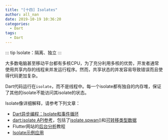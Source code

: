 ```yaml
---
title: "[十四] Isolates"
author: all_nan
date: 2019-10-19 10:36:20
categories:
  - Dart
tags:
  - Dart
---
```


::: tip
Isolate：隔离、独立
:::

大多数电脑甚至移动平台都有多核CPU，为了充分利用多核的优势，开发者通常使用共享内存的线程来并发运行程序。然而，共享状态的并发容易导致错误而且使得代码更加复杂。

Dart代码运行在`isolate`，而不是线程中。每一个isolate都有独自的内存堆，保证了其他的isolate不能访问其isolate的状态。

Isolate像详细解释，请参考下列文章：

- [Dart异步编程：Isolate和事件循环](https://medium.com/dartlang/dart-asynchronous-programming-isolates-and-event-loops-bffc3e296a6a)
- [dart:isolate API参考](https://api.dart.dev/stable/dart-isolate)，包括了[isolate.spwan()](https://api.dart.dev/stable/dart-isolate/Isolate/spawn.html)和[可转移类型数据](https://api.dart.dev/stable/dart-isolate/TransferableTypedData-class.html)
- Flutter网站的[后台分析](https://flutter.dev/docs/cookbook/networking/background-parsing)教程
- [Isolate示例应用](https://github.com/flutter/samples/tree/master/isolate_example)

